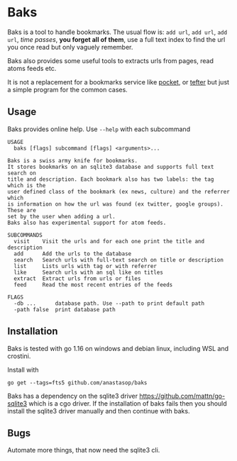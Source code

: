 # Baks

Baks is a tool to handle bookmarks. The usual flow is: `add url`, `add url`, `add url`, *time passes*, **you forget all of them**, use a full text index to find the url you once read but only vaguely remember.

Baks also provides some useful tools to extracts urls from pages, read atoms feeds etc.

It is not a replacement for a bookmarks service like [pocket](https://getpocket.com/), or [tefter](https://tefter.io/) but just a simple program for the common cases.

## Usage

Baks provides online help. Use `--help` with each subcommand

```
USAGE
  baks [flags] subcommand [flags] <arguments>...

Baks is a swiss army knife for bookmarks.
It stores bookmarks on an sqlite3 database and supports full text search on
title and description. Each bookmark also has two labels: the tag which is the
user defined class of the bookmark (ex news, culture) and the referrer which
is information on how the url was found (ex twitter, google groups). These are
set by the user when adding a url.
Baks also has experimental support for atom feeds.

SUBCOMMANDS
  visit    Visit the urls and for each one print the title and description
  add      Add the urls to the database
  search   Search urls with full-text search on title or description
  list     Lists urls with tag or with referrer
  like     Search urls with an sql like on titles
  extract  Extract urls from urls or files
  feed     Read the most recent entries of the feeds

FLAGS
  -db ...      database path. Use --path to print default path
  -path false  print database path
```

## Installation

Baks is tested with go 1.16 on windows and debian linux, including WSL and crostini.

Install with
```
go get --tags=fts5 github.com/anastasop/baks
```

Baks has a dependency on the sqlite3 driver https://github.com/mattn/go-sqlite3 which is a cgo driver.
If the installation of baks fails then you should install the sqlite3 driver manually and then continue with
baks.

## Bugs

Automate more things, that now need the sqlite3 cli.
